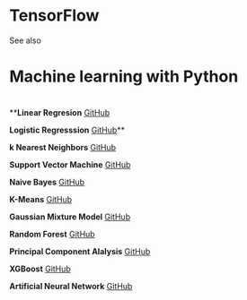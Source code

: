 # TensorFlow


See also 
#  Machine learning with Python <h1>

****Linear Regresion**  [GitHub](https://github.com/pythonuzgit/elmurodov_linearregression)

**Logistic Regresssion** [GitHub](https://github.com/pythonuzgit/elmurodov_logisticRegression)**

**k Nearest Neighbors** [GitHub](https://github.com/pythonuzgit/elmurodov_kNearestNeighbors)

**Support Vector Machine** [GitHub](https://github.com/pythonuzgit/samuz/blob/master/Support%20Vector%20Machine%20with%20Nonlinear%20kernel.ipynb)

**Naive Bayes** [GitHub](https://github.com/pythonuzgit/samuz/blob/master/Naive%20Bayes%20Classification.ipynb)

**K-Means** [GitHub](https://github.com/pythonuzgit/samuz/blob/master/K-Means%20Clusters%20with%20ipl.csv.ipynb)

**Gaussian Mixture Model** [GitHub](https://github.com/pythonuzgit/elmurodov_GaussianMixtureModel)

**Random Forest** [GitHub](https://github.com/pythonuzgit/elmurodov_RandomForest)

**Principal Component Alalysis** [GitHub](https://github.com/pythonuzgit/elmurodov_PrincipialComponentAnalysis)

**XGBoost** [GitHub](https://github.com/pythonuzgit/elmurodov_XGBoost)

**Artificial Neural Network** [GitHub](https://github.com/pythonuzgit/elmurodov_ArtificialNeuralNetworks)


